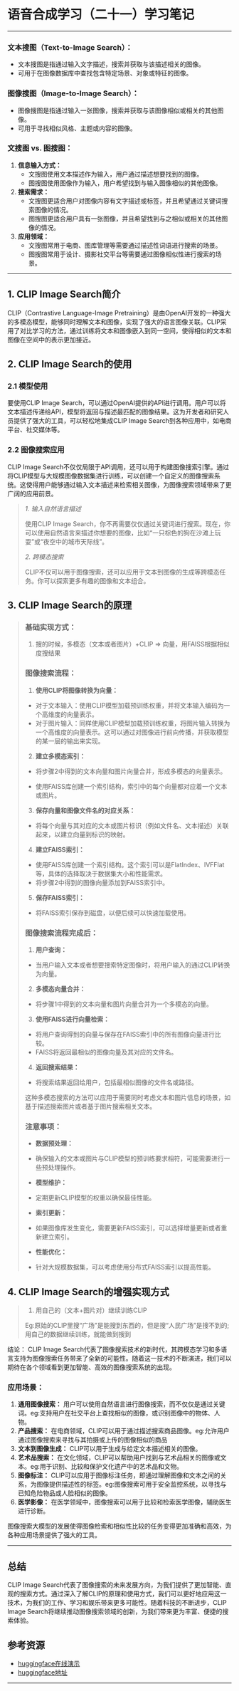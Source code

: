 # 语音合成学习（二十一）学习笔记

---

### 文本搜图（Text-to-Image Search）：

- 文本搜图是指通过输入文字描述，搜索并获取与该描述相关的图像。
- 可用于在图像数据库中查找包含特定场景、对象或特征的图像。

### 图像搜图（Image-to-Image Search）：

- 图像搜图是指通过输入一张图像，搜索并获取与该图像相似或相关的其他图像。
- 可用于寻找相似风格、主题或内容的图像。



### 文搜图 vs. 图搜图：

1. **信息输入方式：**
   - 文搜图使用文本描述作为输入，用户通过描述想要找到的图像。
   - 图搜图使用图像作为输入，用户希望找到与输入图像相似的其他图像。
2. **搜索需求：**
   - 文搜图更适合用户对图像内容有文字描述或标签，并且希望通过关键词搜索图像的情况。
   - 图搜图更适合用户具有一张图像，并且希望找到与之相似或相关的其他图像的情况。
3. **应用领域：**
   - 文搜图常用于电商、图库管理等需要通过描述性词语进行搜索的场景。
   - 图搜图常用于设计、摄影社交平台等需要通过图像相似性进行搜索的场景。

---

## 1. CLIP Image Search简介

CLIP（Contrastive Language-Image Pretraining）是由OpenAI开发的一种强大的多模态模型，能够同时理解文本和图像，实现了强大的语言图像关联。CLIP采用了对比学习的方法，通过训练将文本和图像嵌入到同一空间，使得相似的文本和图像在空间中的表示更加接近。

## 2. CLIP Image Search的使用

### 2.1 模型使用

要使用CLIP Image Search，可以通过OpenAI提供的API进行调用。用户可以将文本描述传递给API，模型将返回与描述最匹配的图像结果。这为开发者和研究人员提供了强大的工具，可以轻松地集成CLIP Image Search到各种应用中，如电商平台、社交媒体等。

### 2.2 图像搜索应用

CLIP Image Search不仅仅局限于API调用，还可以用于构建图像搜索引擎。通过将CLIP模型与大规模图像数据集进行训练，可以创建一个自定义的图像搜索系统。这使得用户能够通过输入文本描述来检索相关图像，为图像搜索领域带来了更广阔的应用前景。

>*1. 输入自然语言描述*
>
>使用CLIP Image Search，你不再需要仅仅通过关键词进行搜索。现在，你可以使用自然语言来描述你想要的图像，比如“一只棕色的狗在沙滩上玩耍”或“夜空中的城市天际线”。
>
>*2. 跨模态搜索*
>
>CLIP不仅可以用于图像搜索，还可以应用于文本到图像的生成等跨模态任务。你可以探索更多有趣的图像和文本组合。

## 3. CLIP Image Search的原理

>### 基础实现方式：
>
>1. 搜的时候，多模态（文本或者图片）+CLIP => 向量，用FAISS根据相似度搜结果
>
>### 图像搜索流程：
>
>1. **使用CLIP将图像转换为向量：**
>
>   - 对于文本输入：使用CLIP模型加载预训练权重，并将文本输入编码为一个高维度的向量表示。
>   - 对于图片输入：同样使用CLIP模型加载预训练权重，将图片输入转换为一个高维度的向量表示。这可以通过对图像进行前向传播，并获取模型的某一层的输出来实现。
>
>2. **建立多模态索引：**
>
>   - 将步骤2中得到的文本向量和图片向量合并，形成多模态的向量表示。
>
>   - 使用FAISS库创建一个索引结构，索引中的每个向量都对应着一个文本或图片。
>
>3. **保存向量和图像文件名的对应关系：**
>
>- 将每个向量与其对应的文本或图片标识（例如文件名、文本描述）关联起来，以建立向量到标识的映射。
>
>4. **建立FAISS索引：**
>
>- 使用FAISS库创建一个索引结构。这个索引可以是FlatIndex、IVFFlat等，具体的选择取决于数据集大小和性能需求。
>- 将步骤2中得到的图像向量添加到FAISS索引中。
>
>5.  **保存FAISS索引：**
>
>- 将FAISS索引保存到磁盘，以便后续可以快速加载使用。
>
>### 图像搜索流程完成后：
>
>1. **用户查询：**
>   - 当用户输入文本或者想要搜索特定图像时，将用户输入的通过CLIP转换为向量。
>2. **多模态向量合并：**
>   - 将步骤1中得到的文本向量和图片向量合并为一个多模态的向量。
>3. **使用FAISS进行向量检索：**
>   - 将用户查询得到的向量与保存在FAISS索引中的所有图像向量进行比较。
>   - FAISS将返回最相似的图像向量及其对应的文件名。
>4. **返回搜索结果：**
>   - 将搜索结果返回给用户，包括最相似图像的文件名或路径。
>
>这种多模态搜索的方法可以应用于需要同时考虑文本和图片信息的场景，如基于描述搜索图片或者基于图片搜索相关文本。
>
>### 注意事项：
>
>- **数据预处理：**
>  - 确保输入的文本或图片与CLIP模型的预训练要求相符，可能需要进行一些预处理操作。
>
>- **模型维护：**
>  - 定期更新CLIP模型的权重以确保最佳性能。
>- **索引更新：**
>  - 如果图像库发生变化，需要更新FAISS索引，可以选择增量更新或者重新建立索引。
>- **性能优化：**
>  - 针对大规模数据集，可以考虑使用分布式FAISS索引以提高性能。

## 4. CLIP Image Search的增强实现方式

>1. 用自己的（文本+图片对）继续训练CLIP
>
>Eg:原始的CLIP里搜“广场”是能搜到东西的，但是搜“人民广场”是搜不到的;用自己的数据继续训练，就能做到搜到

结论： CLIP Image Search代表了图像搜索技术的新时代，其跨模态学习和多语言支持为图像搜索任务带来了全新的可能性。随着这一技术的不断演进，我们可以期待在各个领域看到更加智能、高效的图像搜索系统的出现。



### 应用场景：

1. **通用图像搜索：** 用户可以使用自然语言进行图像搜索，而不仅仅是通过关键词。eg:支持用户在社交平台上查找相似的图像，或识别图像中的物体、人物。
2. **产品搜索：** 在电商领域，CLIP可以用于通过描述搜索商品图像。eg:允许用户通过图像搜索来寻找与其拍摄或上传的图像相似的商品
3. **文本到图像生成：** CLIP可以用于生成与给定文本描述相关的图像。
4. **艺术品搜索：** 在文化领域，CLIP可以帮助用户找到与艺术品相关的图像或文本。eg:用于识别、比较和保护文化遗产中的艺术品和文物。
5. **图像标注：** CLIP可以应用于图像标注任务，即通过理解图像和文本之间的关系，为图像提供描述性的标签。eg:图像搜索可用于安全监控系统，以寻找与已知危险物品或人脸相似的图像。
6. **医学影像：** 在医学领域中，图像搜索可以用于比较和检索医学图像，辅助医生进行诊断。

图像搜索大模型的发展使得图像检索和相似性比较的任务变得更加准确和高效，为各种应用场景提供了强大的工具。

---

## 总结

CLIP Image Search代表了图像搜索的未来发展方向，为我们提供了更加智能、直观的搜索方式。通过深入了解CLIP的原理和使用方式，我们可以更好地应用这一技术，为我们的工作、学习和娱乐带来更多可能性。随着科技的不断进步，CLIP Image Search将继续推动图像搜索领域的创新，为我们带来更为丰富、便捷的搜索体验。

## 参考资源

- [huggingface在线演示](https://huggingface.co/spaces/marcelcastrobr/CLIP-image-search)
- [huggingface地址](https://huggingface.co/spaces/marcelcastrobr/CLIP-image-search/)

---

